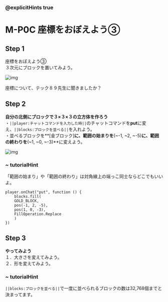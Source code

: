 ### @explicitHints true

# M-P0C 座標をおぼえよう③

## Step 1  
座標をおぼえよう③  
３次元にブロックを置いてみよう。  

![img](https://teck89.xsrv.jp/MEE_tutorial/img/M-P0C.png)

座標について、テック８９先生に聞きましたか？

## Step 2 
**自分の北側にブロックで３×３×３の立方体を作ろう**  
・``||player:チャットコマンドを入力した時||``のチャットコマンドを**put**に変え、``||blocks:ブロックを並べる||``を入れよう。  
・並べるブロックを**[金ブロック]**に、範囲の始まりを**(~-1,  ~2, ~-5)**に、範囲の終わりを**(~1,  ~0, ~-3)**に変えよう。

![img](https://teck89.xsrv.jp/MEE_tutorial/img/M-P0C_1.png)

### ~ tutorialHint
「範囲の始まり」や「範囲の終わり」は対角線上の端っこ同士ならどこでもいいよ。

```blocks
player.onChat("put", function () {
    blocks.fill(
    GOLD_BLOCK,
    pos(-1, 2, -5),
    pos(1, 0, -3),
    FillOperation.Replace
    )
})
```

## Step 3 
**やってみよう**  
１．大きさを変えてみよう。  
２．形を変えてみよう。

### ~ tutorialHint
``||blocks:ブロックを並べる||``で一度に並べられるブロックの数は32,768個までと決まってます。


